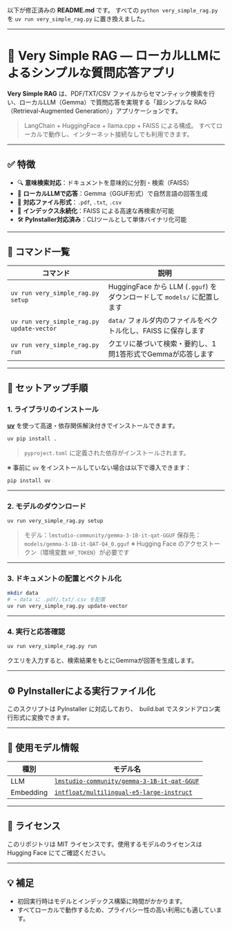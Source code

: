 以下が修正済みの **README.md** です。
すべての `python very_simple_rag.py` を `uv run very_simple_rag.py` に置き換えました。

---

# 🤖 Very Simple RAG — ローカルLLMによるシンプルな質問応答アプリ

**Very Simple RAG** は、PDF/TXT/CSV ファイルからセマンティック検索を行い、ローカルLLM（Gemma）で質問応答を実現する「超シンプルな RAG（Retrieval-Augmented Generation）」アプリケーションです。

> LangChain + HuggingFace + llama.cpp + FAISS による構成。
> すべてローカルで動作し、インターネット接続なしでも利用できます。

---

## ✅ 特徴

* 🔍 **意味検索対応**：ドキュメントを意味的に分割・検索（FAISS）
* 🧠 **ローカルLLMで応答**：Gemma（GGUF形式）で自然言語の回答生成
* 📄 **対応ファイル形式**：`.pdf`, `.txt`, `.csv`
* 💾 **インデックス永続化**：FAISS による高速な再検索が可能
* 🛠 **PyInstaller対応済み**：CLIツールとして単体バイナリ化可能

---

## 🧪 コマンド一覧

| コマンド                                      | 説明                                                      |
| ----------------------------------------- | ------------------------------------------------------- |
| `uv run very_simple_rag.py setup`         | HuggingFace から LLM (`.gguf`) をダウンロードして `models/` に配置します |
| `uv run very_simple_rag.py update-vector` | `data/` フォルダ内のファイルをベクトル化し、FAISS に保存します                  |
| `uv run very_simple_rag.py run`           | クエリに基づいて検索・要約し、1問1答形式でGemmaが応答します                       |

---

## 🚀 セットアップ手順

### 1. ライブラリのインストール

[**uv**](https://github.com/astral-sh/uv) を使って高速・依存関係解決付きでインストールできます。

```bash
uv pip install .
```

> `pyproject.toml` に定義された依存がインストールされます。

※ 事前に `uv` をインストールしていない場合は以下で導入できます：

```bash
pip install uv
```

---

### 2. モデルのダウンロード

```bash
uv run very_simple_rag.py setup
```

> モデル：`lmstudio-community/gemma-3-1B-it-qat-GGUF`
> 保存先：`models/gemma-3-1B-it-QAT-Q4_0.gguf`
> ※ Hugging Face のアクセストークン（環境変数 `HF_TOKEN`）が必要です

---

### 3. ドキュメントの配置とベクトル化

```bash
mkdir data
# → data に .pdf/.txt/.csv を配置
uv run very_simple_rag.py update-vector
```

---

### 4. 実行と応答確認

```bash
uv run very_simple_rag.py run
```

クエリを入力すると、検索結果をもとにGemmaが回答を生成します。

---

## ⚙ PyInstallerによる実行ファイル化

このスクリプトは PyInstaller に対応しており、　build.bat でスタンドアロン実行形式に変換できます。


---

## 📌 使用モデル情報

| 種別        | モデル名                                                                                                            |
| --------- | --------------------------------------------------------------------------------------------------------------- |
| LLM       | [`lmstudio-community/gemma-3-1B-it-qat-GGUF`](https://huggingface.co/lmstudio-community/gemma-3-1B-it-qat-GGUF) |
| Embedding | [`intfloat/multilingual-e5-large-instruct`](https://huggingface.co/intfloat/multilingual-e5-large-instruct)     |

---

## 📖 ライセンス

このリポジトリは MIT ライセンスです。使用するモデルのライセンスは Hugging Face にてご確認ください。

---

## 💡 補足

* 初回実行時はモデルとインデックス構築に時間がかかります。
* すべてローカルで動作するため、プライバシー性の高い利用にも適しています。

